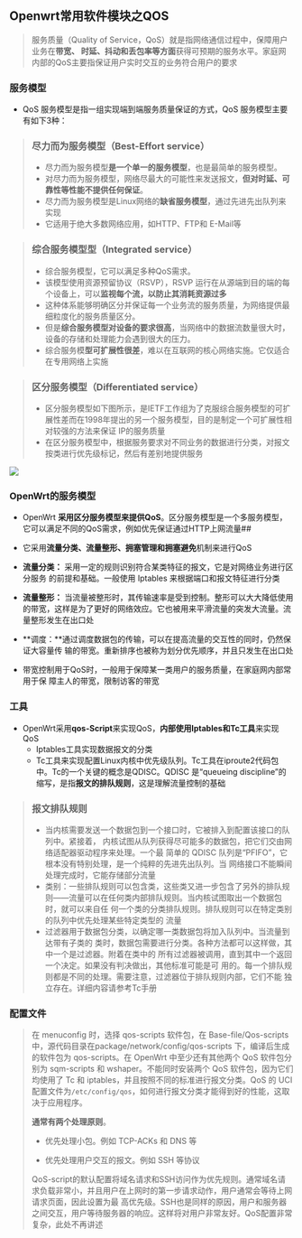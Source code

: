 ## Openwrt常用软件模块之QOS

>  服务质量（Quality of Service，QoS）就是指网络通信过程中，保障用户业务在**带宽、 时延、抖动和丢包率等方面**获得可预期的服务水平。家庭网内部的QoS主要指保证用户实时交互的业务符合用户的要求 

### 服务模型

-  QoS 服务模型是指一组实现端到端服务质量保证的方式，QoS 服务模型主要有如下3种： 

> ### 尽力而为服务模型（Best-Effort service）
>
> - 尽力而为服务模型**是一个单一的服务模型**，也是最简单的服务模型。
> - 对尽力而为服务模型，网络尽最大的可能性来发送报文，**但对时延、可靠性等性能不提供任何保证**。
> - 尽力而为服务模型是Linux网络的**缺省服务模型**，通过先进先出队列来实现
> - 它适用于绝大多数网络应用，如HTTP、FTP和 E-Mail等

> ### 综合服务模型型（Integrated service）
>
> - 综合服务模型，它可以满足多种QoS需求。
> - 该模型使用资源预留协议（RSVP），RSVP 运行在从源端到目的端的每个设备上，可以**监视每个流，以防止其消耗资源过多**
> - 这种体系能够明确区分并保证每一个业务流的服务质量，为网络提供最细粒度化的服务质量区分。
> - 但是**综合服务模型对设备的要求很高**，当网络中的数据流数量很大时，设备的存储和处理能力会遇到很大的压力。
> - 综合服务模**型可扩展性很差**，难以在互联网的核心网络实施。它仅适合在专用网络上实施

> ### 区分服务模型（Differentiated service）
>
> - 区分服务模型如下图所示，是IETF工作组为了克服综合服务模型的可扩展性差而在1998年提出的另一个服务模型，目的是制定一个可扩展性相对较强的方法来保证 IP的服务质量
> - 在区分服务模型中，根据服务要求对不同业务的数据进行分类，对报文按类进行优先级标记，然后有差别地提供服务

![](E:\gateway_git\openwrt-database\note\hzp\pic\区分服务模型.png)



### OpenWrt的服务模型

- OpenWrt **采用区分服务模型来提供QoS**。区分服务模型是一个多服务模型，它可以满足不同的QoS需求，例如优先保证通过HTTP上网流量##

- 它采用**流量分类、流量整形、拥塞管理和拥塞避免**机制来进行QoS

- **流量分类：** 采用一定的规则识别符合某类特征的报文，它是对网络业务进行区分服务 的前提和基础。一般使用 Iptables 来根据端口和报文特征进行分类
- **流量整形：** 当流量被整形时，其传输速率是受到控制。整形可以大大降低使用的带宽，这样是为了更好的网络效应。它也被用来平滑流量的突发大流量。流量整形发生在出口处
* **调度：**通过调度数据包的传输，可以在提高流量的交互性的同时，仍然保证大容量传 输的带宽。重新排序也被称为划分优先顺序，并且只发生在出口处

- 带宽控制用于QoS时，一般用于保障某一类用户的服务质量，在家庭网内部常用于保 障主人的带宽，限制访客的带宽

### 工具

- OpenWrt采用**qos-Script**来实现QoS，**内部使用Iptables和Tc工具**来实现QoS
  - Iptables工具实现数据报文的分类
  - Tc工具来实现配置Linux内核中优先级队列。Tc工具在iproute2代码包中。Tc的一个关键的概念是QDISC。QDISC 是“queueing discipline”的缩写，是指**报文的排队规则**，这是理解流量控制的基础

> ### 报文排队规则
>
> - 当内核需要发送一个数据包到一个接口时，它被排入到配置该接口的队列中。紧接着， 内核试图从队列获得尽可能多的数据包，把它们交由网络适配器驱动程序来处理。一个最 简单的 QDISC 队列是“PFIFO”，它根本没有特别处理，是一个纯粹的先进先出队列。当 网络接口不能瞬间处理完成时，它能存储部分流量
> - 类别：一些排队规则可以包含类，这些类又进一步包含了另外的排队规 则——流量可以在任何类内部排队规则。当内核试图取出一个数据包时，就可以来自任 何一个类的分类排队规则。排队规则可以在特定类别的队列中优先处理某些特定类型的 流量
> - 过滤器用于数据包分类，以确定哪一类数据包将加入队列中。当流量到达带有子类的 类时，数据包需要进行分类。各种方法都可以这样做，其中一个是过滤器。附着在类中的 所有过滤器被调用，直到其中一个返回一个决定。如果没有判决做出，其他标准可能是可 用的。每一个排队规则都是不同的处理。需要注意，过滤器位于排队规则内部，它们不能 独立存在。详细内容请参考Tc手册



### 配置文件

> 在 menuconfig 时，选择 qos-scripts 软件包，在 Base-file/Qos-scripts 中，源代码目录在package/network/config/qos-scripts 下，编译后生成的软件包为 qos-scripts。在 OpenWrt 中至少还有其他两个 QoS 软件包分别为 sqm-scripts 和 wshaper。不能同时安装两个 QoS 软件包，因为它们均使用了 Tc 和 iptables，并且按照不同的标准进行报文分类。QoS 的 UCI 配置文件为`/etc/config/qos`，如何进行报文分类才能得到好的性能，这取决于应用程序。
>
> **通常有两个处理原则**。
>
> - 优先处理小包。例如 TCP-ACKs 和 DNS 等
>
> - 优先处理用户交互的报文。例如 SSH 等协议 
>
>QoS-script的默认配置将域名请求和SSH访问作为优先规则。通常域名请求负载非常小，并且用户在上网时的第一步请求动作，用户通常会等待上网请求页面，因此设置为最 高优先级。SSH也是同样的原因，用户和服务器之间交互，用户等待服务器的响应。这样将对用户非常友好。QoS配置非常复杂，此处不再讲述 
